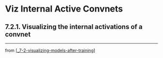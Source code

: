 # Viz Internal Active Convnets

## 7.2.1. Visualizing the internal activations of a convnet
---
from [[_7-2-visualizing-models-after-training]]

[//begin]: # "Autogenerated link references for markdown compatibility"
[_7-2-visualizing-models-after-training]: _7-2-visualizing-models-after-training.md "Viz Models After Training"
[//end]: # "Autogenerated link references"